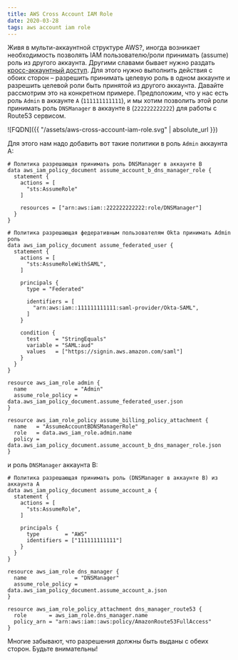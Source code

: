 ```yaml
---
title: AWS Cross Account IAM Role
date: 2020-03-28
tags: aws account iam role
---
```


Живя в мульти-аккаунтной структуре AWS?, иногда возникает необходимость позволять IAM пользователю/роли принимать (assume) роль из другого аккаунта. Другими славами бывает нужно раздать [кросс-аккаунтный доступ](https://docs.aws.amazon.com/IAM/latest/UserGuide/tutorial_cross-account-with-roles.html). Для этого нужно выполнить действия с обоих сторон – разрешить принимать целевую роль в одном аккаунте и разрешить целевой роли быть принятой из другого аккаунта. Давайте рассмотрим это на конкретном примере. Предположим, что у нас есть роль `Admin` в аккаунте `A` (`111111111111`), и мы хотим позволить этой роли принимать роль `DNSManager` в аккаунте `B` (`222222222222`) для работы с Route53 сервисом.

 ![FQDN]({{ "/assets/aws-cross-account-iam-role.svg" | absolute_url }})

Для этого нам надо добавить вот такие политики в роль `Admin` аккаунта A:

```HCL
# Политика разрешающая принимать роль DNSManager в аккаунте B
data aws_iam_policy_document assume_account_b_dns_manager_role {
  statement {
    actions = [
      "sts:AssumeRole"
    ]

    resources = ["arn:aws:iam::222222222222:role/DNSManager"]
  }
}

# Политика разрешающая федеративным пользователям Okta принимать Admin роль
data aws_iam_policy_document assume_federated_user {
  statement {
    actions = [
      "sts:AssumeRoleWithSAML",
    ]

    principals {
      type = "Federated"

      identifiers = [
        "arn:aws:iam::111111111111:saml-provider/Okta-SAML",
      ]
    }

    condition {
      test     = "StringEquals"
      variable = "SAML:aud"
      values   = ["https://signin.aws.amazon.com/saml"]
    }
  }
}

resource aws_iam_role admin {
  name               = "Admin"
  assume_role_policy = data.aws_iam_policy_document.assume_federated_user.json
}

resource aws_iam_role_policy assume_billing_policy_attachment {
  name   = "AssumeAccountBDNSManagerRole"
  role   = data.aws_iam_role.admin.name
  policy = data.aws_iam_policy_document.assume_account_b_dns_manager_role.json
}
```

и роль `DNSManager` аккаунта B:

```HCL
# Политика разрешающая принимать роль (DNSManager в аккаунте B) из аккаунта A
data aws_iam_policy_document assume_account_a {
  statement {
    actions = [
      "sts:AssumeRole",
    ]

    principals {
      type        = "AWS"
      identifiers = ["111111111111"]
    }
  }
}

resource aws_iam_role dns_manager {
  name               = "DNSManager"
  assume_role_policy = data.aws_iam_policy_document.assume_account_a.json
}

resource aws_iam_role_policy_attachment dns_manager_route53 {
  role       = aws_iam_role.dns_manager.name
  policy_arn = "arn:aws:iam::aws:policy/AmazonRoute53FullAccess"
}
```

Многие забывают, что разрешения должны быть выданы с обеих сторон. Будьте внимательны!
